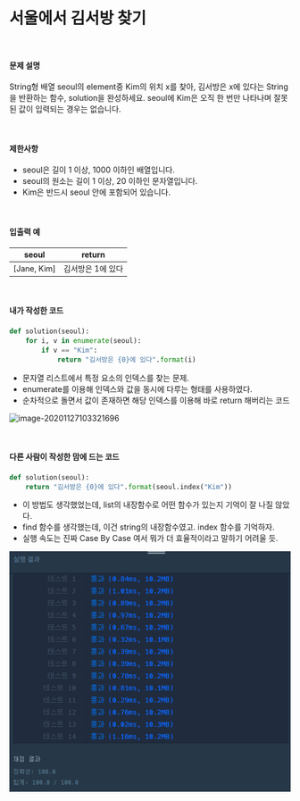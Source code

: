 # 서울에서 김서방 찾기

<br/>

#### 문제 설명

String형 배열 seoul의 element중 Kim의 위치 x를 찾아, 김서방은 x에 있다는 String을 반환하는 함수, solution을 완성하세요. seoul에 Kim은 오직 한 번만 나타나며 잘못된 값이 입력되는 경우는 없습니다.

<br/>

#### 제한사항

- seoul은 길이 1 이상, 1000 이하인 배열입니다.
- seoul의 원소는 길이 1 이상, 20 이하인 문자열입니다.
- Kim은 반드시 seoul 안에 포함되어 있습니다.

<br/>

#### 입출력 예

| seoul       | return            |
| ----------- | ----------------- |
| [Jane, Kim] | 김서방은 1에 있다 |

<br/>

#### 내가 작성한 코드

```python
def solution(seoul):
    for i, v in enumerate(seoul):
        if v == "Kim":
            return "김서방은 {0}에 있다".format(i)
```

* 문자열 리스트에서 특정 요소의 인덱스를 찾는 문제.
* enumerate를 이용해 인덱스와 값을 동시에 다루는 형태를 사용하였다.
* 순차적으로 돌면서 값이 존재하면 해당 인덱스를 이용해 바로 return 해버리는 코드

![image-20201127103321696](C:\Users\smpsm\AppData\Roaming\Typora\typora-user-images\image-20201127103321696.png)

<br/>

#### 다른 사람이 작성한 맘에 드는 코드

```python
def solution(seoul):
    return "김서방은 {0}에 있다".format(seoul.index("Kim"))
```

* 이 방법도 생각했었는데, list의 내장함수로 어떤 함수가 있는지 기억이 잘 나질 않았다.
* find 함수를 생각했는데, 이건 string의 내장함수였고. index 함수를 기억하자.
* 실행 속도는 진짜 Case By Case 여서 뭐가 더 효율적이라고 말하기 어려울 듯.

![image-20201127103453311](./images/image-20201127103453311.png)
